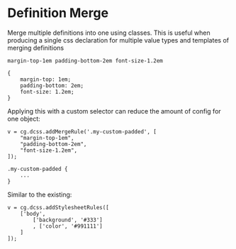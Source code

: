 # Definition Merge

Merge multiple definitions into one using classes. This is useful when producing a single css declaration for multiple value types and templates of merging definitions

    margin-top-1em padding-bottom-2em font-size-1.2em

    {
        margin-top: 1em;
        padding-bottom: 2em;
        font-size: 1.2em;
    }

Applying this with a custom selector can reduce the amount of config for one object:


    v = cg.dcss.addMergeRule('.my-custom-padded', [
        "margin-top-1em",
        "padding-bottom-2em",
        "font-size-1.2em",
    ]);

    .my-custom-padded {
        ...
    }

Similar to the existing:


    v = cg.dcss.addStylesheetRules([
        ['body',
            ['background', '#333']
            , ['color', '#991111']
        ]
    ]);
